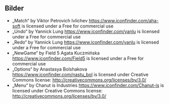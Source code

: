 ## Bilder

- „Match“ by Viktor Petrovich Ivlichev https://www.iconfinder.com/aha-soft is licensed under a Free for commercial use
- „Undo“ by Yannick Lung https://www.iconfinder.com/yanlu is licensed under a Free for commercial use
- „Redo“ by Yannick Lung https://www.iconfinder.com/yanlu is licensed under a Free for commercial use
- „NewGame“ by Field 5 Agata Kuczmińska  https://www.iconfinder.com/Field5 is licensed under a Free for commercial use
- „Options“ by Anastasya Bolshakova https://www.iconfinder.com/nastu_bol is licensed under Creative Commons license:
http://creativecommons.org/licenses/by/3.0/
- „Menu“ by Chanut is Industries https://www.iconfinder.com/Chanut-is is licensed under Creative Commons license:
http://creativecommons.org/licenses/by/3.0/


